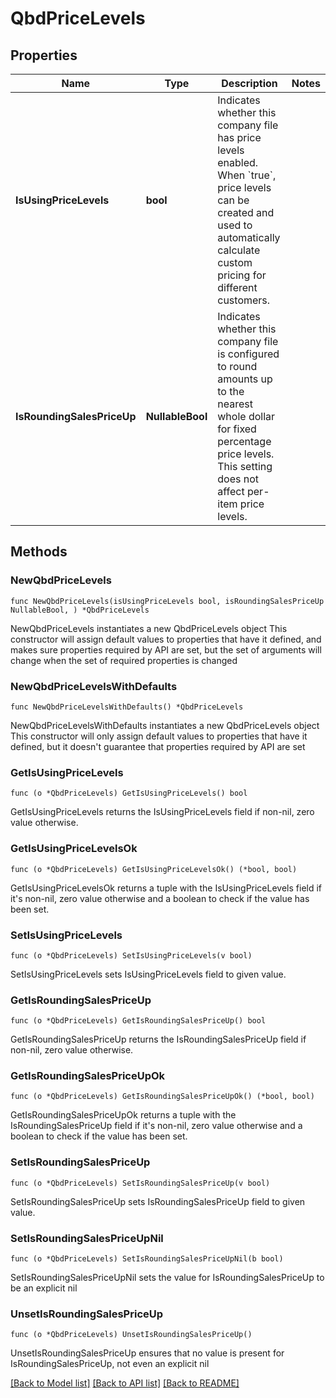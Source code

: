 # QbdPriceLevels

## Properties

Name | Type | Description | Notes
------------ | ------------- | ------------- | -------------
**IsUsingPriceLevels** | **bool** | Indicates whether this company file has price levels enabled. When &#x60;true&#x60;, price levels can be created and used to automatically calculate custom pricing for different customers. | 
**IsRoundingSalesPriceUp** | **NullableBool** | Indicates whether this company file is configured to round amounts up to the nearest whole dollar for fixed percentage price levels. This setting does not affect per-item price levels. | 

## Methods

### NewQbdPriceLevels

`func NewQbdPriceLevels(isUsingPriceLevels bool, isRoundingSalesPriceUp NullableBool, ) *QbdPriceLevels`

NewQbdPriceLevels instantiates a new QbdPriceLevels object
This constructor will assign default values to properties that have it defined,
and makes sure properties required by API are set, but the set of arguments
will change when the set of required properties is changed

### NewQbdPriceLevelsWithDefaults

`func NewQbdPriceLevelsWithDefaults() *QbdPriceLevels`

NewQbdPriceLevelsWithDefaults instantiates a new QbdPriceLevels object
This constructor will only assign default values to properties that have it defined,
but it doesn't guarantee that properties required by API are set

### GetIsUsingPriceLevels

`func (o *QbdPriceLevels) GetIsUsingPriceLevels() bool`

GetIsUsingPriceLevels returns the IsUsingPriceLevels field if non-nil, zero value otherwise.

### GetIsUsingPriceLevelsOk

`func (o *QbdPriceLevels) GetIsUsingPriceLevelsOk() (*bool, bool)`

GetIsUsingPriceLevelsOk returns a tuple with the IsUsingPriceLevels field if it's non-nil, zero value otherwise
and a boolean to check if the value has been set.

### SetIsUsingPriceLevels

`func (o *QbdPriceLevels) SetIsUsingPriceLevels(v bool)`

SetIsUsingPriceLevels sets IsUsingPriceLevels field to given value.


### GetIsRoundingSalesPriceUp

`func (o *QbdPriceLevels) GetIsRoundingSalesPriceUp() bool`

GetIsRoundingSalesPriceUp returns the IsRoundingSalesPriceUp field if non-nil, zero value otherwise.

### GetIsRoundingSalesPriceUpOk

`func (o *QbdPriceLevels) GetIsRoundingSalesPriceUpOk() (*bool, bool)`

GetIsRoundingSalesPriceUpOk returns a tuple with the IsRoundingSalesPriceUp field if it's non-nil, zero value otherwise
and a boolean to check if the value has been set.

### SetIsRoundingSalesPriceUp

`func (o *QbdPriceLevels) SetIsRoundingSalesPriceUp(v bool)`

SetIsRoundingSalesPriceUp sets IsRoundingSalesPriceUp field to given value.


### SetIsRoundingSalesPriceUpNil

`func (o *QbdPriceLevels) SetIsRoundingSalesPriceUpNil(b bool)`

 SetIsRoundingSalesPriceUpNil sets the value for IsRoundingSalesPriceUp to be an explicit nil

### UnsetIsRoundingSalesPriceUp
`func (o *QbdPriceLevels) UnsetIsRoundingSalesPriceUp()`

UnsetIsRoundingSalesPriceUp ensures that no value is present for IsRoundingSalesPriceUp, not even an explicit nil

[[Back to Model list]](../README.md#documentation-for-models) [[Back to API list]](../README.md#documentation-for-api-endpoints) [[Back to README]](../README.md)


